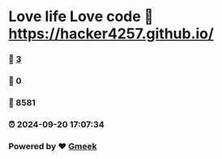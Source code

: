 # Love life Love code :link: https://hacker4257.github.io/ 
### :page_facing_up: [3](https://hacker4257.github.io//tag.html) 
### :speech_balloon: 0 
### :hibiscus: 8581 
### :alarm_clock: 2024-09-20 17:07:34 
### Powered by :heart: [Gmeek](https://github.com/Meekdai/Gmeek)
